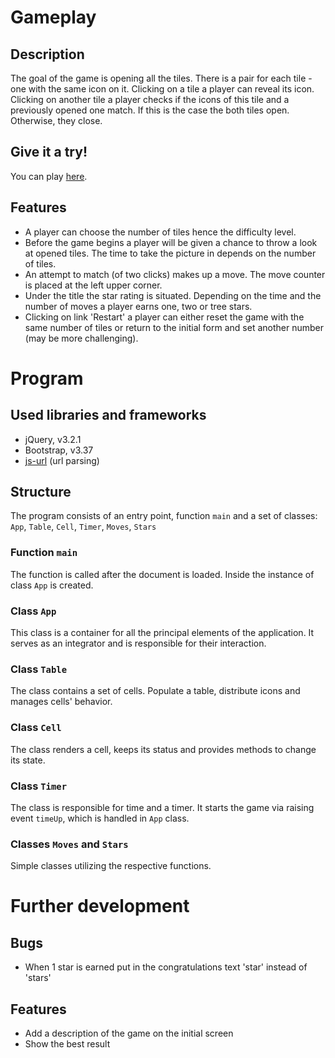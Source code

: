# Gameplay
## Description
The goal of the game is opening all the tiles. There is a pair for each tile - one with the same icon on it. Clicking on a tile a player can reveal its icon. Clicking on another tile a player checks if the icons of this tile and a previously opened one match. If this is the case the both tiles open. Otherwise, they close.
## Give it a try!
You can play [here](http://www.sapville.com/memory-game/).
## Features
- A player can choose the number of tiles hence the difficulty level.
- Before the game begins a player will be given a chance to throw a look at opened tiles. The time to take the picture in depends on the number of tiles.
- An attempt to match (of two clicks) makes up a move. The move counter is placed at the left upper corner.
- Under the title the star rating is situated. Depending on the time and the number of moves a player earns one, two or tree stars.
- Clicking on link 'Restart' a player can either reset the game with the same number of tiles or return to the initial form and set another number (may be more challenging).

# Program
## Used libraries and frameworks
- jQuery, v3.2.1
- Bootstrap, v3.37
- [js-url](https://github.com/websanova/js-url) (url parsing)

## Structure
The program consists of an entry point, function `main` and a set of classes: `App`, `Table`, `Cell`, `Timer`, `Moves`, `Stars`
### Function `main`
The function is called after the document is loaded. Inside the instance of class `App` is created.
### Class `App`
This class is a container for all the principal elements of the application. It serves as an integrator and is responsible for their interaction.
### Class `Table`
The class contains a set of cells. Populate a table, distribute icons and manages cells' behavior.
### Class `Cell`
The class renders a cell, keeps its status and provides methods to change its state.
### Class `Timer`
The class is responsible for time and a timer. It starts the game via raising event `timeUp`, which is handled in `App` class.
### Classes `Moves` and `Stars`
Simple classes utilizing the respective functions.

# Further development
## Bugs
- When 1 star is earned put in the congratulations text 'star' instead of 'stars'

## Features
- Add a description of the game on the initial screen
- Show the best result
